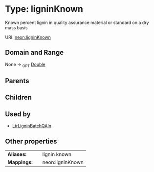 
# Type: ligninKnown


Known percent lignin in quality assurance material or standard on a dry mass basis

URI: [neon:ligninKnown](https://data.neonscience.org/ligninKnown)


## Domain and Range

None ->  <sub>OPT</sub> [Double](types/Double.md)

## Parents


## Children


## Used by

 * [LtrLigninBatchQAIn](LtrLigninBatchQAIn.md)

## Other properties

|  |  |  |
| --- | --- | --- |
| **Aliases:** | | lignin known |
| **Mappings:** | | neon:ligninKnown |

